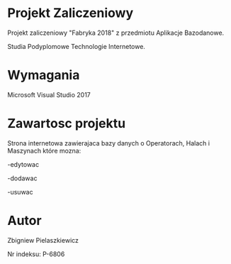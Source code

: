 # Projekt Zaliczeniowy  
Projekt zaliczeniowy "Fabryka 2018" z przedmiotu Aplikacje Bazodanowe.

Studia Podyplomowe Technologie Internetowe.

# Wymagania
Microsoft Visual Studio 2017

# Zawartosc projektu
Strona internetowa zawierajaca bazy danych o Operatorach, Halach i Maszynach które mozna:

-edytowac

-dodawac

-usuwac

# Autor
Zbigniew Pielaszkiewicz

Nr indeksu: P-6806

